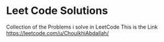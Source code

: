 # Leet Code Solutions
Collection of the Problems i solve in LeetCode 
This is the Link https://leetcode.com/u/ChouikhiAbdallah/

